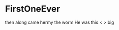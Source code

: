 # FirstOneEver
then along came hermy the worm
He was this <                                               > big
